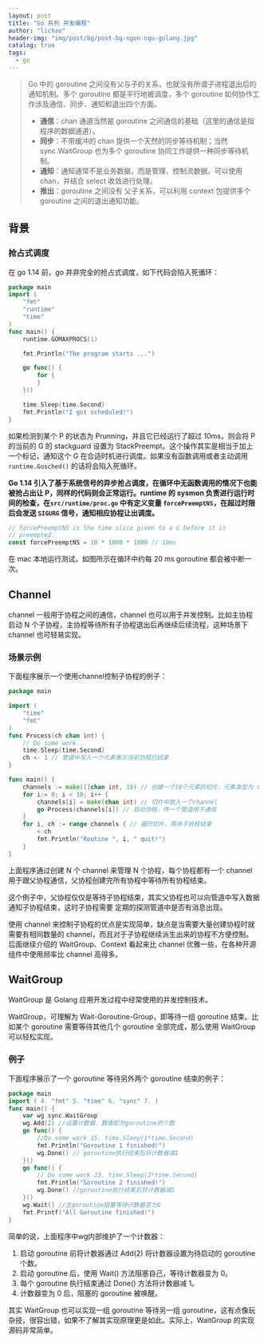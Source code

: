 ```yaml
---
layout: post
title: "Go 系列 并发编程"
author: "lichao"
header-img: "img/post/bg/post-bg-ngon-ngu-golang.jpg"
catalog: true
tags:
  - go
---
```



> Go 中的 goroutine 之间没有父与子的关系，也就没有所谓子进程退出后的通知机制。多个 goroutine 都是平行地被调度，多个 goroutine 如何协作工作涉及通信、同步、通知和退出四个方面。
>
> - **通信**：chan 通道当然是 goroutine 之间通信的基础（这里的通信是指程序的数据通道）。
> - **同步**：不带缓冲的 chan 提供一个天然的同步等待机制；当然 sync.WaitGroup 也为多个 goroutine 协同工作提供一种同步等待机制。
> - **通知**：通知通常不是业务数据，而是管理、控制流数据。可以使用 chan，并结合 select 收敛进行处理。
> - **推出**：goroutine 之间没有 父子关系，可以利用 context 包提供多个 goroutine 之间的退出通知功能。

## 背景

### 抢占式调度

在 go 1.14 前，go 并非完全的抢占式调度，如下代码会陷入死循环：

```go
package main
import (
    "fmt"
    "runtime"
    "time"
)
func main() {
    runtime.GOMAXPROCS(1)

    fmt.Println("The program starts ...")

    go func() {
        for {
        }
    }()

    time.Sleep(time.Second)
    fmt.Println("I got scheduled!")
}
```

如果检测到某个 P 的状态为 Prunning，并且它已经运行了超过 10ms，则会将 P 的当前的 G 的 stackguard 设置为 StackPreempt。这个操作其实是相当于加上一个标记，通知这个 G 在合适时机进行调度。如果没有函数调用或者主动调用 ```runtime.Gosched()``` 的话将会陷入死循环。

**Go 1.14 引入了基于系统信号的异步抢占调度，在循环中无函数调用的情况下也能被抢占出让 P，同样的代码则会正常运行。runtime 的 sysmon 负责进行运行时间的检查，在```src/runtime/proc.go``` 中有定义变量 ```forcePreemptNS```，在超过时限后会发送 ```SIGURG``` 信号，通知相应协程让出调度。**

```go
// forcePreemptNS is the time slice given to a G before it is
// preempted.
const forcePreemptNS = 10 * 1000 * 1000 // 10ms
```

在 mac 本地运行测试，如图所示在循环中约每 20 ms goroutine 都会被中断一次。

## Channel

channel 一般用于协程之间的通信，channel 也可以用于并发控制。比如主协程启动 N 个子协程，主协程等待所有子协程退出后再继续后续流程，这种场景下 channel 也可轻易实现。

### 场景示例

下面程序展示一个使用channel控制子协程的例子：

```go
package main 

import ( 
    "time"
    "fmt" 
) 
func Process(ch chan int) { 
    // Do some work... 
    time.Sleep(time.Second) 
    ch <- 1 // 管道中写入一个元素表示当前协程已结束 
} 

func main() { 
    channels := make([]chan int, 10) // 创建一个10个元素的切片，元素类型为 channel 
    for i:= 0; i < 10; i++ { 
        channels[i] = make(chan int) // 切片中放入一个channel 
        go Process(channels[i]) // 启动协程，传一个管道用于通信 
    } 
    for i, ch := range channels { // 遍历切片，等待子协程结束
        <-ch 
        fmt.Println("Routine ", i, " quit!") 
    }
}
```

上面程序通过创建 N 个 channel 来管理 N 个协程，每个协程都有一个 channel 用于跟父协程通信，父协程创建完所有协程中等待所有协程结束。

这个例子中，父协程仅仅是等待子协程结束，其实父协程也可以向管道中写入数据通知子协程结束，这时子协程需要 定期的探测管道中是否有消息出现。

使用 channel 来控制子协程的优点是实现简单，缺点是当需要大量创建协程时就需要有相同数量的 channel，而且对于子协程继续派生出来的协程不方便控制。 后面继续介绍的 WaitGroup、Context 看起来比 channel 优雅一些，在各种开源组件中使用频率比 channel 高得多。

## WaitGroup

WaitGroup 是 Golang 应用开发过程中经常使用的并发控制技术。

WaitGroup，可理解为 Wait-Goroutine-Group，即等待一组 goroutine 结束。比如某个 goroutine 需要等待其他几个 goroutine 全部完成，那么使用 WaitGroup 可以轻松实现。

### 例子

下面程序展示了一个 goroutine 等待另外两个 goroutine 结束的例子：

```go
package main 
import ( 4. "fmt" 5. "time" 6. "sync" 7. ) 
func main() { 
    var wg sync.WaitGroup 
    wg.Add(2) //设置计数器，数值即为goroutine的个数 
    go func() { 
        //Do some work 15. time.Sleep(1*time.Second) 
        fmt.Println("Goroutine 1 finished!") 
        wg.Done() // goroutine执行结束后将计数器减1 
    }() 
    go func() { 
        // Do some work 23. time.Sleep(2*time.Second) 
        fmt.Println("Goroutine 2 finished!") 
        wg.Done() //goroutine执行结束后将计数器减1 
    }() 
    wg.Wait() //主goroutine阻塞等待计数器变为0 
    fmt.Printf("All Goroutine finished!") 
}
```

简单的说，上面程序中wg内部维护了一个计数器：

1. 启动 goroutine 前将计数器通过 Add(2) 将计数器设置为待启动的 goroutine 个数。
2. 启动 goroutine 后，使用 Wait() 方法阻塞自己，等待计数器变为 0。
3. 每个 goroutine 执行结束通过 Done() 方法将计数器减 1。
4. 计数器变为 0 后，阻塞的 goroutine 被唤醒。

其实 WaitGroup 也可以实现一组 goroutine 等待另一组 goroutine，这有点像玩杂技，很容出错，如果不了解其实现原理更是如此。实际上，WaitGroup 的实现源码非常简单。
